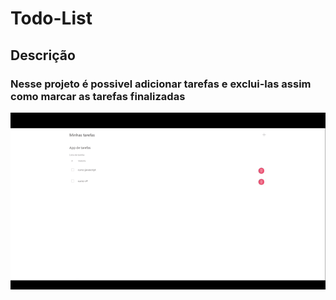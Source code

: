 # Todo-List

## Descrição

### Nesse projeto é possivel adicionar tarefas e exclui-las assim como marcar as tarefas finalizadas

<img src="assets-externo/todo-list-react.gif">
